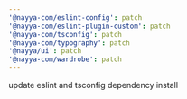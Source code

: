 ```yaml
---
'@nayya-com/eslint-config': patch
'@nayya-com/eslint-plugin-custom': patch
'@nayya-com/tsconfig': patch
'@nayya-com/typography': patch
'@nayya/ui': patch
'@nayya-com/wardrobe': patch
---
```


update eslint and tsconfig dependency install
